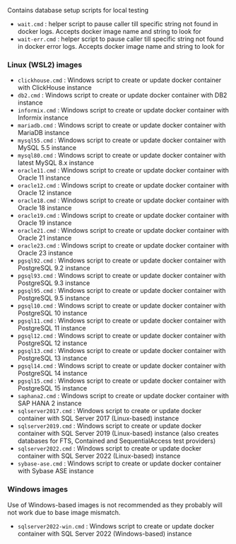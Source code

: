 Contains database setup scripts for local testing

- `wait.cmd` : helper script to pause caller till specific string not found in docker logs. Accepts docker image name and string to look for
- `wait-err.cmd` : helper script to pause caller till specific string not found in docker error logs. Accepts docker image name and string to look for

### Linux (WSL2) images

- `clickhouse.cmd` : Windows script to create or update docker container with ClickHouse instance
- `db2.cmd` : Windows script to create or update docker container with DB2 instance
- `informix.cmd` : Windows script to create or update docker container with Informix instance
- `mariadb.cmd` : Windows script to create or update docker container with MariaDB instance
- `mysql55.cmd` : Windows script to create or update docker container with MySQL 5.5 instance
- `mysql80.cmd` : Windows script to create or update docker container with latest MySQL 8.x instance
- `oracle11.cmd` : Windows script to create or update docker container with Oracle 11 instance
- `oracle12.cmd` : Windows script to create or update docker container with Oracle 12 instance
- `oracle18.cmd` : Windows script to create or update docker container with Oracle 18 instance
- `oracle19.cmd` : Windows script to create or update docker container with Oracle 19 instance
- `oracle21.cmd` : Windows script to create or update docker container with Oracle 21 instance
- `oracle23.cmd` : Windows script to create or update docker container with Oracle 23 instance
- `pgsql92.cmd` : Windows script to create or update docker container with PostgreSQL 9.2 instance
- `pgsql93.cmd` : Windows script to create or update docker container with PostgreSQL 9.3 instance
- `pgsql95.cmd` : Windows script to create or update docker container with PostgreSQL 9.5 instance
- `pgsql10.cmd` : Windows script to create or update docker container with PostgreSQL 10 instance
- `pgsql11.cmd` : Windows script to create or update docker container with PostgreSQL 11 instance
- `pgsql12.cmd` : Windows script to create or update docker container with PostgreSQL 12 instance
- `pgsql13.cmd` : Windows script to create or update docker container with PostgreSQL 13 instance
- `pgsql14.cmd` : Windows script to create or update docker container with PostgreSQL 14 instance
- `pgsql15.cmd` : Windows script to create or update docker container with PostgreSQL 15 instance
- `saphana2.cmd` : Windows script to create or update docker container with SAP HANA 2 instance
- `sqlserver2017.cmd` : Windows script to create or update docker container with SQL Server 2017 (Linux-based) instance
- `sqlserver2019.cmd` : Windows script to create or update docker container with SQL Server 2019 (Linux-based) instance (also creates databases for FTS, Contained and SequentialAccess test providers)
- `sqlserver2022.cmd` : Windows script to create or update docker container with SQL Server 2022 (Linux-based) instance
- `sybase-ase.cmd` : Windows script to create or update docker container with Sybase ASE instance

### Windows images

Use of Windows-based images is not recommended as they probably will not work due to base image mismatch.

- `sqlserver2022-win.cmd` : Windows script to create or update docker container with SQL Server 2022 (Windows-based) instance
